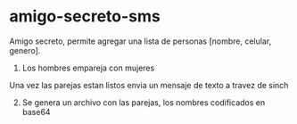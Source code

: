 # amigo-secreto-sms

Amigo secreto, permite agregar una lista de personas [nombre, celular, genero].

1. Los hombres empareja con mujeres

Una vez las parejas estan listos envia un mensaje de texto a travez de sinch


2. Se genera un archivo con las parejas, los nombres codificados en base64
